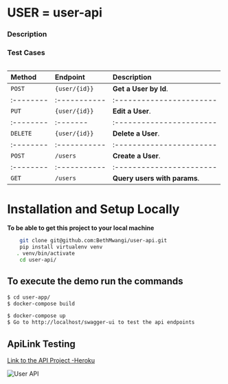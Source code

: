 # USER = user-api

### Description

### Test Cases

```USER API

```

| Method    | Endpoint      | Description                  |
| :-------- | :------------ | :--------------------------- |  
| `POST`    | `{user/{id}}` | **Get a User by Id**.        |
| :-------- | :-----------  | :-----------------------     |
| `PUT`     | `{user/{id}}` | **Edit a User**.             |
| :-------- | :-------      | :-----------------------     |
| `DELETE`  | `{user/{id}}` | **Delete a User**.           |
| :-------- | :-----------  | :-----------------------     |
| `POST`    | `/users`      | **Create a User**.           |
| :-------- | :-----------  | :-----------------------     |
| `GET`     | `/users`      | **Query users with params**. |     |

# Installation and Setup Locally

**To be able to get this project to your local machine**

```sh
    git clone git@github.com:BethMwangi/user-api.git
    pip install virtualenv venv
   . venv/bin/activate
    cd user-api/
```

## To execute the demo run the commands

```sh
$ cd user-app/
$ docker-compose build
```

```sh
$ docker-compose up
$ Go to http://localhost/swagger-ui to test the api endpoints
```

## ApiLink Testing

[Link to the API Project -Heroku](https://userapilist.herokuapp.com/swagger-ui)

![User API](https://jmp.sh/XAFg7sLx)
